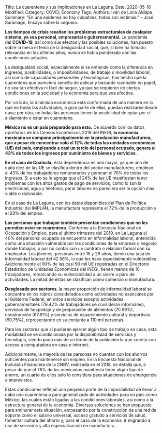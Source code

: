 Title: La cuarentena y sus implicaciones en La Laguna.
Date: 2020-05-18
Modified: 
Category: COVID, Economy
Tags: 
Authors: Iván de Luna Aldape
Summary: “En una epidemia no hay culpables, todos son víctimas.” – José Saramago, Ensayo sobre la ceguera.

**Los tiempos de crisis resaltan los problemas estructurales de cualquier sistema, ya sea personal, empresarial o gubernamental.** La pandemia del **COVID-19**, así como sus efectos y las posibles soluciones, han puesto sobre la mesa el tema de la desigualdad social, que, si bien ha tomado relevancia en los últimos años, nunca se había ponderado con las condiciones actuales.

La desigualdad social, especialmente si se entiende como la diferencia en ingresos, posibilidades, o imposibilidades, de trabajo o movilidad laboral, así como de capacidades personales y tecnológicas, han hecho que la cuarentena que pareciera sencilla de aplicar y bastante razonable en papel, no sea tan efectiva ni fácil de seguir, ya que se requieren de ciertas condiciones en la sociedad y la economía para que sea efectiva.

Por un lado, la dinámica económica está conformada de una manera en la que no todas las actividades, o gran parte de ellas, puedan realizarse desde casa; por otro, no todas las personas tienen la posibilidad de optar por el aislamiento o estar en cuarentena.

**México no es un país preparado para esto.** De acuerdo con los datos oportunos de los Censos Económicos 2019 del INEGI, **la economía mexicana se compone principalmente en la producción manufacturera, que a pesar de concentrar solo el 12% de todas las unidades económicas (UE) del país, empleando a casi un tercio del personal ocupado, genera el 43% de todos los ingresos por suministro de bienes y servicios.**

**En el caso de Coahuila,** ésta dependencia es aún mayor, ya que una de cada diez de las UE se clasifica dentro del sector manufacturero, emplean al 43% de los trabajadores remunerados y generan el 70% de todos los ingresos. Si a esto se le agrega que el 24% de las UE manifiestan tener problemas con los altos gastos de pago de servicios, como lo son la electricidad, agua y telefonía, parar labores no pareciera ser la opción más viable o razonable.

En el caso de La Laguna, con los datos disponibles del Plan de Política Industrial del IMPLAN, la manufactura representa el 72% de la producción y el 28% del empleo.

**Las personas que trabajan también presentan condiciones que no les permiten estar en cuarentena.** Conforme a la Encuesta Nacional de Ocupación y Empleo, para el último trimestre del 2019, en La Laguna el 40% del personal ocupado se encuentra en informalidad laboral, entendida como una situación vulnerable por las condiciones de la empresa o negocio donde trabajan, o por no contar con un contrato o relación formal con su empleador. Los jóvenes, personas entre 15 y 29 años, tienen una tasa de informalidad laboral del 42.58%, lo que los hace especialmente vulnerables. Adicionalmente el 90% de las casi 50 mil UE registradas en el Directorio Estadístico de Unidades Económicas del INEGI, tienen menos de 10 trabajadores, remarcando su vulnerabilidad a un cierre o paro de actividades. La mitad de éstas se clasifican como comercio o manufactura.

**Desglosado por sectores**, la mayor proporción de informalidad laboral se concentra en los rubros considerados como actividades no esenciales por el Gobierno Federal, en otros servicios excepto actividades gubernamentales (79.42% de trabajadores se consideran informales), servicios de hospedaje y de preparación de alimentos (70.96%), construcción (67.81%) y servicios de esparcimiento cultural y deportivos (60.75%), representando en su conjunto a 110 mil personas.

Para los sectores que si pudieran ejercer algún tipo de trabajo en casa, esta modalidad se ve condicionada por la disponibilidad de servicios y tecnología, siendo poco más de un tercio de la población la que cuenta con acceso a computadora en casa e internet.

Adicionalmente, la mayoría de las personas no cuentan con los ahorros suficientes para mantenerse sin empleo. En la Encuesta Nacional de Inclusión Financiera de la CNBV, realizada en el 2018, se detalla que, a pesar de que el 78% de los mexicanos manifiesta tener algún tipo de ahorro, un cuarto de ellos solo lo considera para situaciones de emergencia o imprevistos.

Estas condiciones reflejan una pequeña parte de la imposibilidad de llevar a cabo una cuarentena o paro generalizado de actividades para un país como México, las cuales están ligadas a las condiciones laborales, así como a la estructura general de la economía. Diversas soluciones se han propuesto para aminorar esta situación, empezando por la construcción de una red de soporte como el salario universal, acceso gratuito a servicios de salud, fomentar cultura del ahorro y, para el caso de la economía, ir migrando a una de servicios y alta especialización en manufactura.